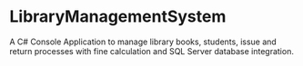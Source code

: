 # LibraryManagementSystem
A C# Console Application to manage library books, students, issue and return processes with fine calculation and SQL Server database integration.
